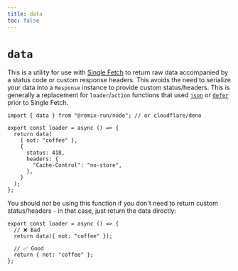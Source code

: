 ```yaml
---
title: data
toc: false
---
```


# `data`

This is a utility for use with [Single Fetch][single-fetch] to return raw data accompanied by a status code or custom response headers. This avoids the need to serialize your data into a `Response` instance to provide custom status/headers. This is generally a replacement for `loader`/`action` functions that used [`json`][json] or [`defer`][defer] prior to Single Fetch.

```tsx
import { data } from "@remix-run/node"; // or cloudflare/deno

export const loader = async () => {
  return data(
    { not: "coffee" },
    {
      status: 418,
      headers: {
        "Cache-Control": "no-store",
      },
    }
  );
};
```

You should _not_ be using this function if you don't need to return custom status/headers - in that case, just return the data directly:

```tsx
export const loader = async () => {
  // ❌ Bad
  return data({ not: "coffee" });

  // ✅ Good
  return { not: "coffee" };
};
```

[single-fetch]: ../guides/single-fetch
[json]: ./json
[defer]: ./defer
